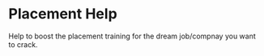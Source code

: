# Placement Help

 Help to boost the placement training for the dream job/compnay you want to crack.
